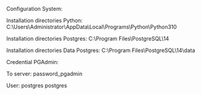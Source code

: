 Configuration System:

Installation directories Python:
C:\Users\Administrator\AppData\Local\Programs\Python\Python310

Installation directories Postgres:
C:\Program Files\PostgreSQL\14

Installation directories Data Postgres:
C:\Program Files\PostgreSQL\14\data


Credential PGAdmin:

To server:
password_pgadmin

User:
postgres
postgres